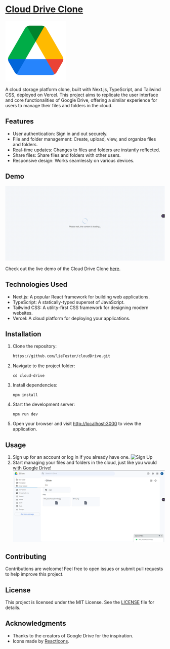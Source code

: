 # [Cloud Drive Clone](https://cloud-drive-seven.vercel.app/)

![Cloud Drive Clone](./docs//drive.png)

A cloud storage platform clone, built with Next.js, TypeScript, and Tailwind CSS, deployed on Vercel. This project aims to replicate the user interface and core functionalities of Google Drive, offering a similar experience for users to manage their files and folders in the cloud.

## Features

-  User authentication: Sign in and out securely.
-  File and folder management: Create, upload, view, and organize files and folders.
-  Real-time updates: Changes to files and folders are instantly reflected.
-  Share files: Share files and folders with other users.
-  Responsive design: Works seamlessly on various devices.

## Demo

![Image Description](./docs//cloud-drive.gif)

Check out the live demo of the Cloud Drive Clone [here](https://cloud-drive-seven.vercel.app/).

## Technologies Used

-  Next.js: A popular React framework for building web applications.
-  TypeScript: A statically-typed superset of JavaScript.
-  Tailwind CSS: A utility-first CSS framework for designing modern websites.
-  Vercel: A cloud platform for deploying your applications.

## Installation

1. Clone the repository:

   ```bash
   https://github.com/lieTester/cloudDrive.git
   ```

2. Navigate to the project folder:

   ```
   cd cloud-drive
   ```

3. Install dependencies:

   ```
   npm install
   ```

4. Start the development server:

   ```
   npm run dev
   ```

5. Open your browser and visit [http://localhost:3000](http://localhost:3000/) to view the application.

## Usage

1. Sign up for an account or log in if you already have one.
   ![Sign Up](https://chat.openai.com/c/insert-sign-up-screenshot-url-here)
2. Start managing your files and folders in the cloud, just like you would with Google Drive!
   ![File Management](./docs//managment.png)

## Contributing

Contributions are welcome! Feel free to open issues or submit pull requests to help improve this project.

## License

This project is licensed under the MIT License. See the [LICENSE](./License) file for details.

## Acknowledgments

-  Thanks to the creators of Google Drive for the inspiration.
-  Icons made by [ReactIcons](https://react-icons.github.io/).
